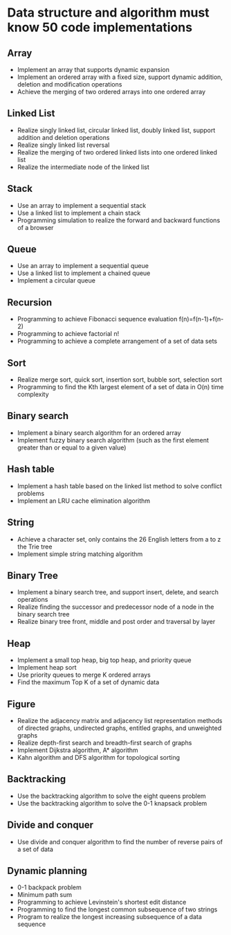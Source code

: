 # Data structure and algorithm must know 50 code implementations

## Array
* Implement an array that supports dynamic expansion
* Implement an ordered array with a fixed size, support dynamic addition, deletion and modification operations
* Achieve the merging of two ordered arrays into one ordered array

## Linked List
* Realize singly linked list, circular linked list, doubly linked list, support addition and deletion operations
* Realize singly linked list reversal
* Realize the merging of two ordered linked lists into one ordered linked list
* Realize the intermediate node of the linked list

## Stack
* Use an array to implement a sequential stack
* Use a linked list to implement a chain stack
* Programming simulation to realize the forward and backward functions of a browser

## Queue
* Use an array to implement a sequential queue
* Use a linked list to implement a chained queue
* Implement a circular queue

## Recursion
* Programming to achieve Fibonacci sequence evaluation f(n)=f(n-1)+f(n-2)
* Programming to achieve factorial n!
* Programming to achieve a complete arrangement of a set of data sets

## Sort
* Realize merge sort, quick sort, insertion sort, bubble sort, selection sort
* Programming to find the Kth largest element of a set of data in O(n) time complexity

## Binary search
* Implement a binary search algorithm for an ordered array
* Implement fuzzy binary search algorithm (such as the first element greater than or equal to a given value)

## Hash table
* Implement a hash table based on the linked list method to solve conflict problems
* Implement an LRU cache elimination algorithm

## String
* Achieve a character set, only contains the 26 English letters from a to z the Trie tree
* Implement simple string matching algorithm

## Binary Tree
* Implement a binary search tree, and support insert, delete, and search operations
* Realize finding the successor and predecessor node of a node in the binary search tree
* Realize binary tree front, middle and post order and traversal by layer

## Heap
* Implement a small top heap, big top heap, and priority queue
* Implement heap sort
* Use priority queues to merge K ordered arrays
* Find the maximum Top K of a set of dynamic data

## Figure
* Realize the adjacency matrix and adjacency list representation methods of directed graphs, undirected graphs, entitled graphs, and unweighted graphs
* Realize depth-first search and breadth-first search of graphs
* Implement Dijkstra algorithm, A* algorithm
* Kahn algorithm and DFS algorithm for topological sorting

## Backtracking
* Use the backtracking algorithm to solve the eight queens problem
* Use the backtracking algorithm to solve the 0-1 knapsack problem

## Divide and conquer
* Use divide and conquer algorithm to find the number of reverse pairs of a set of data

## Dynamic planning
* 0-1 backpack problem
* Minimum path sum
* Programming to achieve Levinstein's shortest edit distance
* Programming to find the longest common subsequence of two strings
* Program to realize the longest increasing subsequence of a data sequence